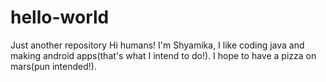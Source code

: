# hello-world
Just another repository
Hi humans!
I'm Shyamika, I like coding java and making android apps(that's what I intend to do!).
I hope to have a pizza on mars(pun intended!).
